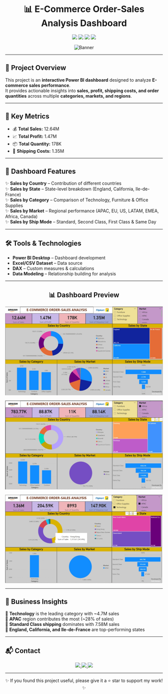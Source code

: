 <h1 align="center">📊 E-Commerce Order-Sales Analysis Dashboard</h1>

<p align="center">
  <img src="https://img.shields.io/github/repo-size/rahilmulani025/Ecommerce-Order-Analysis-Dashboard?color=blue" />
  <img src="https://img.shields.io/badge/Made%20with-Power%20BI-yellow?logo=powerbi" />
  <img src="https://img.shields.io/badge/Domain-Data%20Analytics-green" />
  <img src="https://img.shields.io/badge/Focus-E--Commerce-orange" />
</p>
<p align="center">
  <img src="https://img.shields.io/badge/E--Commerce%20Order--Sales%20Dashboard-Power%20BI%20Project-blueviolet?style=for-the-badge&logo=powerbi" alt="Banner"/>
</p>


---

## 🚀 Project Overview  
This project is an **interactive Power BI dashboard** designed to analyze **E-commerce sales performance**.  
It provides actionable insights into **sales, profit, shipping costs, and order quantities** across multiple **categories, markets, and regions**.  

---

## 🔑 Key Metrics  
- 💰 **Total Sales:** 12.64M  
- 📈 **Total Profit:** 1.47M  
- 📦 **Total Quantity:** 178K  
- 🚚 **Shipping Costs:** 1.35M  

---

## 📌 Dashboard Features  
✨ **Sales by Country** – Contribution of different countries  
✨ **Sales by State** – State-level breakdown (England, California, Ile-de-France)  
✨ **Sales by Category** – Comparison of Technology, Furniture & Office Supplies  
✨ **Sales by Market** – Regional performance (APAC, EU, US, LATAM, EMEA, Africa, Canada)  
✨ **Sales by Ship Mode** – Standard, Second Class, First Class & Same Day  

---

## 🛠️ Tools & Technologies  
- **Power BI Desktop** – Dashboard development  
- **Excel/CSV Dataset** – Data source  
- **DAX** – Custom measures & calculations  
- **Data Modeling** – Relationship building for analysis  

---

<h2 align="center">📊 Dashboard Preview</h2>

<p align="center">
  <img src="./images/dashboard1.jpg" alt="Dashboard 1" width="700"/>
</p>

<p align="center">
  <img src="./images/dashboard2.jpg" alt="Dashboard 2" width="700"/>
</p>

<p align="center">
  <img src="./images/dashboard3.jpg" alt="Dashboard 3" width="700"/>
</p>


---

## 🎯 Business Insights  
🔹 **Technology** is the leading category with ~4.7M sales  
🔹 **APAC** region contributes the most (~28% of sales)  
🔹 **Standard Class shipping** dominates with 7.58M sales  
🔹 **England, California, and Ile-de-France** are top-performing states  

---

## 📬 Contact    
<p align="center">
  <a href="https://linkedin.com/in/rahil-rashid-mulani"> <img src="https://img.shields.io/badge/LinkedIn-0077B5?style=for-the-badge&logo=linkedin&logoColor=white" /> </a>
  <a href="mailto:rahil.mulani.contact@gmail.com"> <img src="https://img.shields.io/badge/Email-D14836?style=for-the-badge&logo=gmail&logoColor=white" /> </a>
  <a href="https://github.com/rahilmulani025"> <img src="https://img.shields.io/badge/GitHub-100000?style=for-the-badge&logo=github&logoColor=white" /> </a>
</p>  

---

<p align="center">✨ If you found this project useful, please give it a ⭐ star to support my work! ✨</p>

